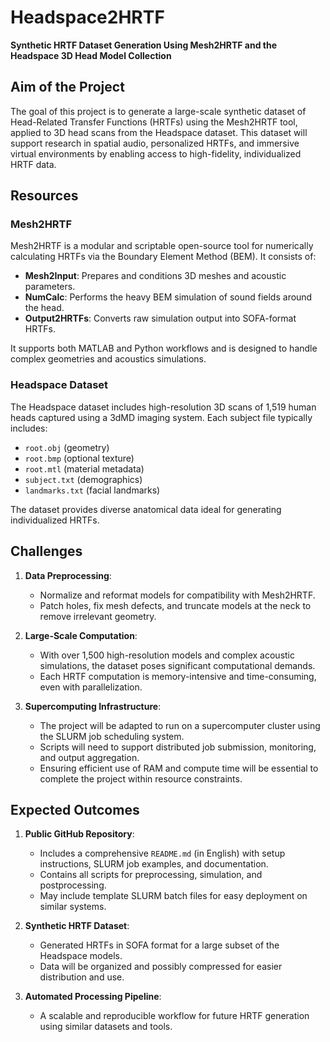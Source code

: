 # Headspace2HRTF
**Synthetic HRTF Dataset Generation Using Mesh2HRTF and the Headspace 3D Head Model Collection**

## Aim of the Project

The goal of this project is to generate a large-scale synthetic dataset of Head-Related Transfer Functions (HRTFs) using the Mesh2HRTF tool, applied to 3D head scans from the Headspace dataset. This dataset will support research in spatial audio, personalized HRTFs, and immersive virtual environments by enabling access to high-fidelity, individualized HRTF data.

## Resources

### Mesh2HRTF

Mesh2HRTF is a modular and scriptable open-source tool for numerically calculating HRTFs via the Boundary Element Method (BEM). It consists of:

* **Mesh2Input**: Prepares and conditions 3D meshes and acoustic parameters.
* **NumCalc**: Performs the heavy BEM simulation of sound fields around the head.
* **Output2HRTFs**: Converts raw simulation output into SOFA-format HRTFs.

It supports both MATLAB and Python workflows and is designed to handle complex geometries and acoustics simulations.

### Headspace Dataset

The Headspace dataset includes high-resolution 3D scans of 1,519 human heads captured using a 3dMD imaging system. Each subject file typically includes:

* `root.obj` (geometry)
* `root.bmp` (optional texture)
* `root.mtl` (material metadata)
* `subject.txt` (demographics)
* `landmarks.txt` (facial landmarks)

The dataset provides diverse anatomical data ideal for generating individualized HRTFs.

## Challenges

1. **Data Preprocessing**:

   * Normalize and reformat models for compatibility with Mesh2HRTF.
   * Patch holes, fix mesh defects, and truncate models at the neck to remove irrelevant geometry.

2. **Large-Scale Computation**:

   * With over 1,500 high-resolution models and complex acoustic simulations, the dataset poses significant computational demands.
   * Each HRTF computation is memory-intensive and time-consuming, even with parallelization.

3. **Supercomputing Infrastructure**:

   * The project will be adapted to run on a supercomputer cluster using the SLURM job scheduling system.
   * Scripts will need to support distributed job submission, monitoring, and output aggregation.
   * Ensuring efficient use of RAM and compute time will be essential to complete the project within resource constraints.


## Expected Outcomes

1. **Public GitHub Repository**:

   * Includes a comprehensive `README.md` (in English) with setup instructions, SLURM job examples, and documentation.
   * Contains all scripts for preprocessing, simulation, and postprocessing.
   * May include template SLURM batch files for easy deployment on similar systems.

2. **Synthetic HRTF Dataset**:

   * Generated HRTFs in SOFA format for a large subset of the Headspace models.
   * Data will be organized and possibly compressed for easier distribution and use.

3. **Automated Processing Pipeline**:

   * A scalable and reproducible workflow for future HRTF generation using similar datasets and tools.
  
